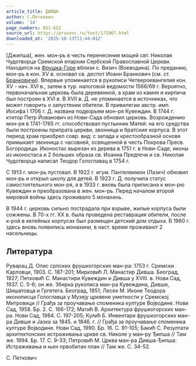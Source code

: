 ```yaml
---
article_title: ДИВША
author: С.Петкович
volume: '14'
page_numbers: 651-652
source_url: https://pravenc.ru/text/171967.html
downloaded_at: '2025-10-13T11:44:01Z'
---
```


[Джипша], жен. мон-рь в честь перенесения мощей свт. Николая Чудотворца Сремской епархии Сербской Православной Церкви. Находится на [Фрушка-Горе](https://pravenc.ru/text/Фрушка-Горе.html) вблизи с. Визич (Воеводина). По преданию, мон-рь в кон. XV в. основал св. деспот Иоанн Бранкович (см. ст. [Бранковичи](https://pravenc.ru/text/Бранковичи.html)). Впервые упоминается в рукописи Четвероевангелия кон. XV - нач. XVI в., затем в тур. налоговой ведомости 1566/69 г. Вероятно, первоначальная церковь была деревянной, а храм из камня и кирпича был построен в XVI в. В XVII в. Д. не упоминается в источниках, что может говорить о запустении обители. В привилегии австр. имп. Иосифа I 1706 г. Д. названа подворьем мон-ря Кувеждин. В 1744 г. ктитор Петр Йованович из Нови-Сада обновил церковь. Возрождению мон-ря в 1741-1765 гг. способствовал пустынник Матей: на его средства были построены припрата церкви, звонница и братские корпуса. В этот период храм приобрел совр. вид: с запада к крестообразной основе примыкает звонница с часовней, освященной в честь Покрова Пресв. Богородицы. Иконостас вырезан из дерева в 1751 г. в Нови-Саде, иконы из иконостаса и 2 больших образа св. Иоанна Предтечи и св. Николая Чудотворца написал Теодор Гологлавац в 1754 г.

С 1913 г. мон-рь пустовал. В 1922 г. игум. Пантелеимон (Лазич) обновил мон-рь и открыл школу для детей. В 1923 г. Д. получила статус самостоятельного мон-ря, а в 1933 г. вновь была приписана к мон-рю Кувеждин и преобразована в жен. мон-рь. Перед началом второй мировой войны здесь проживало 5 монахинь.

В 1944 г. церковь сильно пострадала при взрыве, жилые корпуса были сожжены. В 70-х гг. ХХ в. была проведена реставрация обители, после к-рой в келейных корпусах был размещен детский дом отдыха. В 1980 г. здесь вновь появились монахини, в наст. время проживают 2 насельницы.

## Литература

Руварац Д. Опис српских фрушкогорских ман-ра: 1753 г. Сремски Карловци, 1903. С. 187-201; Мирковић Л. Манастир Дивша. Београд, 1927; Петковић С. Манастири Кувеждин и Дивша у XVIII. в. Нови Сад, 1937. С. 5-6; он же. Збирка рукописа ман-ра Кувеждина, Дивше, Шишатовца и Гргетега. Београд, 1951; Лесек М. Иконе Теодора иконописца Гологлавца у Музеjу црквене уметности у Сремскоj Митровици // Грађа за проучавање споменика културе Воjводине. Нови Сад, 1958. Бр. 2. С. 166-172; Матић В. Архитектура фрушкогорских ман-ра. Нови Сад, 1984. С. 197-205; Кулић Б. Инвентари фрушкогорских ман-ра Дивше и Jазка за 1845. и 1846. г. // Грађа за проучавање споменика културе Воjводине. Нови Сад, 1990. Бр. 16. С. 91-105; Бакић С. Резултати архитектонских истраживања цркве св. Николе у ман-ру Ђипша // Там же. 1994. Бр. 17. С. 9-33; Петровић М. Црква ман-ра Дивша-Ђипша: Истраживања и њен првобитан план // Там же. С. 34-52.

С.  Петкович
